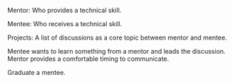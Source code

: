 Mentor: Who provides a technical skill.

Mentee: Who receives a technical skill.

Projects: A list of discussions as a core topic between mentor and mentee.

Mentee wants to learn something from a mentor and leads the discussion.
Mentor provides a comfortable timing to communicate.

Graduate a mentee.

